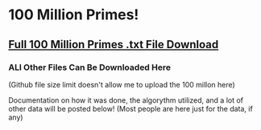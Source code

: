 # 100 Million Primes!

## [Full 100 Million Primes .txt File Download](https://www.mediafire.com/file/2vpk3ho0yeletsa/primes.txt/file)

### ALl Other Files Can Be Downloaded Here

(Github file size limit doesn't allow me to upload the 100 millon here)

Documentation on how it was done, the algorythm utilized, and a lot of other data will be posted below! (Most people are here just for the data, if any)

